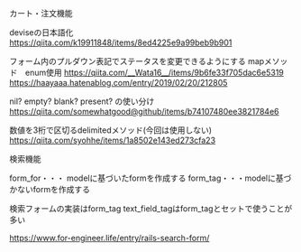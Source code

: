 カート・注文機能


deviseの日本語化
https://qiita.com/k19911848/items/8ed4225e9a99beb9b901

フォーム内のプルダウン表記でステータスを変更できるようにする
mapメソッド　enum使用
https://qiita.com/__Wata16__/items/9b6fe33f705dac6e5319
https://haayaaa.hatenablog.com/entry/2019/02/20/212805

nil? empty? blank? present? の使い分け
https://qiita.com/somewhatgood@github/items/b74107480ee3821784e6

数値を3桁で区切るdelimitedメソッド(今回は使用しない)
https://qiita.com/syohhe/items/1a8502e143ed273cfa23




検索機能


form_for・・・ modelに基づいたformを作成する
form_tag・・・modelに基づかないformを作成する

検索フォームの実装はform_tag
text_field_tagはform_tagとセットで使うことが多い

https://www.for-engineer.life/entry/rails-search-form/

